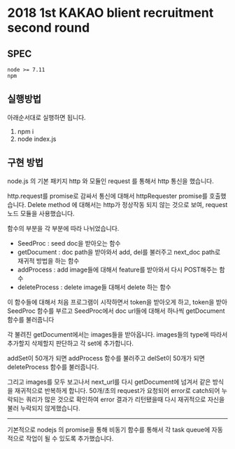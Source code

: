# 2018 1st KAKAO blient recruitment second round

## SPEC
    node >= 7.11
    npm 

## 실행방법

아래순서대로 실행하면 됩니다.

1. npm i
2. node index.js

## 구현 방법
node.js 의 기본 패키지 http 와 모듈인 request 를 통해서 http 통신을 했습니다.

http.request를 promise로 감싸서 통신에 대해서 httpRequester promise를 호출했습니다.
Delete method 에 대해서는 http가 정상작동 되지 않는 것으로 보여, request 노드 모듈을 사용했습니다.

함수의 부분을 각 부분에 따라 나뉘었습니다.

- SeedProc : seed doc을 받아오는 함수
- getDocument : doc path을 받아와서 add, del를 불러주고 next_doc path로 재귀적 방법을 하는 함수
- addProcess : add image들에 대해서 feature를 받아와서 다시 POST해주는 함수
- deleteProcess : delete image들 대해서 delete 하는 함수

이 함수들에 대해서 처음 프로그램이 시작하면서 token을 받아오게 하고, token을 받아 SeedProc 함수를 부르고
SeedProc에서 doc url들에 대해서 하나씩 getDocument 함수를 불러줍니다

각 불려진 getDocument에서는 images들을 받아옵니다.
images들의 type에 따라서 추가할지 삭제할지 판단하고 각 set에 추가합니다.

addSet이 50개가 되면 addProcess 함수를 불러주고
delSet이 50개가 되면 deleteProcess 함수를 불러줍니다.

그리고 images를 모두 보고나서 next_url를 다시 getDocument에 넘겨서 같은 방식을 재귀적으로 반복하게 합니다.
50개/초의 request가 요청되어 error로 catch되어 누락되는 쿼리가 많은 것으로 확인하여 error 결과가 리턴됐을때 다시 재귀적으로 자신을 불러 누락되지 않게했습니다.

----------

기본적으로 nodejs 의 promise을 통해 비동기 함수를 통해서 각 task queue에 자동적으로 작업이 될 수 있도록 추가했습니다.
